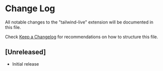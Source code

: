 # Change Log

All notable changes to the "tailwind-live" extension will be documented in this file.

Check [Keep a Changelog](http://keepachangelog.com/) for recommendations on how to structure this file.

## [Unreleased]

- Initial release